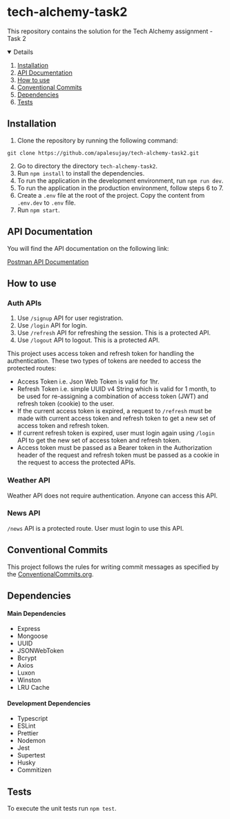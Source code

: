 # tech-alchemy-task2
This repository contains the solution for the Tech Alchemy assignment - Task 2

<details open="open">
  <ol>
    <li>
      <a href="#installation">Installation</a>
    </li>
    <li>
    	<a href="#api-documentaion">API Documentation<a>
    </li>
    <li>
    	<a href="#how-to-use">How to use</a>
    </li>
        <li>
    	<a href="#conventional-commits">Conventional Commits</a>
    </li>
    <li>
    	<a href="#dependencies">Dependencies</a>
    </li>
    <li>
    	<a href="#tests">Tests</a>
    </li>
  </ol>
</details>

## <a id="installation">Installation</a>

1. Clone the repository by running the following command:
```shell
git clone https://github.com/apalesujay/tech-alchemy-task2.git
```
2. Go to directory the directory `tech-alchemy-task2`.
3. Run `npm install` to install the dependencies.
4. To run the application in the development environment, run `npm run dev`.
5. To run the application in the production environment, follow steps 6 to 7.
6. Create a `.env` file at the root of the project. Copy the content from `.env.dev` to `.env` file.
7. Run `npm start`.

## <a id="api-documentation">API Documentation</a>

You will find the API documentation on the following link:

[Postman API Documentation](https://documenter.getpostman.com/view/2512429/TzJsecoR)

## <a id="how-to-use">How to use</a>

### Auth APIs
1. Use `/signup` API for user registration.
2. Use `/login` API for login.
3. Use `/refresh` API for refreshing the session. This is a protected API.
4. Use `/logout` API to logout. This is a protected API.

This project uses access token and refresh token for handling the authentication. These two types of tokens are needed to access the protected routes:
* Access Token i.e. Json Web Token is valid for 1hr.
* Refresh Token i.e. simple UUID v4 String which is valid for 1 month, to be used for re-assigning a combination of access token (JWT) and refresh token (cookie) to the user.
* If the current access token is expired, a request to `/refresh` must be made with current access token and refresh token to get a new set of access token and refresh token.
* If current refresh token is expired, user must login again using `/login` API to get the new set of access token and refresh token.
* Access token must be passed as a Bearer token in the Authorization header of the request and refresh token must be passed as a cookie in the request to access the protected APIs.

### Weather API
Weather API does not require authentication. Anyone can access this API.

### News API

`/news` API is a protected route. User must login to use this API.

## <a id="conventional-commits">Conventional Commits</a>
This project follows the rules for writing commit messages as specified by the [ConventionalCommits.org](https://www.conventionalcommits.org/en/v1.0.0/).

## <a id="dependencies">Dependencies</a>

#### Main Dependencies

* Express
* Mongoose
* UUID
* JSONWebToken
* Bcrypt
* Axios
* Luxon
* Winston
* LRU Cache

#### Development Dependencies

* Typescript
* ESLint
* Prettier
* Nodemon
* Jest
* Supertest
* Husky
* Commitizen

## <a id="tests">Tests</a>

To execute the unit tests run `npm test`.
